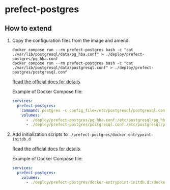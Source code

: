# prefect-postgres

## How to extend

1. Copy the configuration files from the image and amend:

    ```shell
    docker compose run --rm prefect-postgres bash -c "cat ./var/lib/postgresql/data/pg_hba.conf" > ./deploy/prefect-postgres/pg_hba.conf
    docker compose run --rm prefect-postgres bash -c "cat ./var/lib/postgresql/data/postgresql.conf" > ./deploy/prefect-postgres/postgresql.conf
    ```

    [Read the official docs for details](https://github.com/docker-library/docs/blob/master/postgres/README.md#database-configuration).

    Example of Docker Compose file:

    ```yaml
    services:
      prefect-postgres:
        command: postgres -c config_file=/etc/postgresql/postgresql.conf
        volumes:
          - ./deploy/prefect-postgres/pg_hba.conf:/etc/postgresql/pg_hba.conf:ro
          - ./deploy/prefect-postgres/postgresql.conf:/etc/postgresql/postgresql.conf:ro
    ```

2. Add initialization scripts to `./prefect-postgres/docker-entrypoint-initdb.d`

    [Read the official docs for details](https://github.com/docker-library/docs/blob/master/postgres/README.md#initialization-scripts).

    Example of Docker Compose file:

    ```yaml
    services:
      prefect-postgres:
        volumes:
          - ./deploy/prefect-postgres/docker-entrypoint-initdb.d:/docker-entrypoint-initdb.d:ro
    ```
